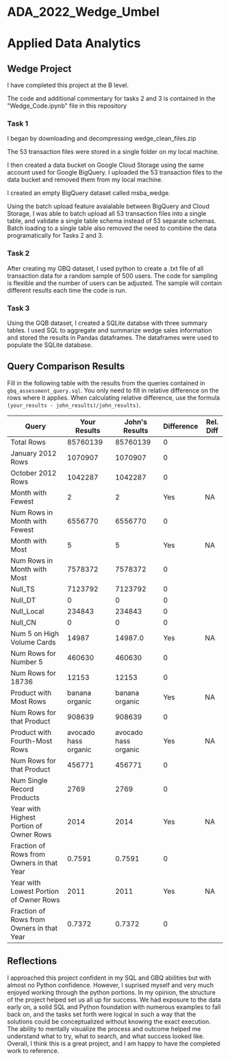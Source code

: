 # ADA_2022_Wedge_Umbel
 
# Applied Data Analytics

## Wedge Project

I have completed this project at the B level.

The code and additional commentary for tasks 2 and 3 is contained in the "Wedge_Code.ipynb" file in this repository

### Task 1

I began by downloading and decompressing wedge_clean_files.zip

The 53 transaction files were stored in a single folder on my local machine. 

I then created a data bucket on Google Cloud Storage using the same account used for Google BigQuery.
I uploaded the 53 transaction files to the data bucket and removed them from my local machine. 

I created an empty BigQuery dataset called msba_wedge.

Using the batch upload feature avaialable between BigQuery and Cloud Storage, I was able to batch upload all 53 transaction files into a single table, and validate a single table schema instead of 53 separate schemas. Batch loading to a single table also removed the need to combine the data programatically for Tasks 2 and 3. 


### Task 2

After creating my GBQ dataset, I used python to create a .txt file of all transaction data for a random sample of 500 users. 
The code for sampling is flexible and the number of users can be adjusted. The sample will contain different results each time the code is run. 


### Task 3

Using the GQB dataset, I created a SQLite databse with three summary tables. I used SQL to aggregate and summarize wedge sales information and stored the results in Pandas dataframes. The dataframes were used to populate the SQLite database. 


## Query Comparison Results

Fill in the following table with the results from the 
queries contained in `gbq_assessment_query.sql`. You only
need to fill in relative difference on the rows where it applies. 
When calculating relative difference, use the formula 
` (your_results - john_results)/john_results)`. 



|  Query  |  Your Results  |  John's Results | Difference | Rel. Diff | 
|---|---|---|---|---|
| Total Rows  |85760139|85760139|  0|   |
| January 2012 Rows  |1070907| 1070907| 0  |   |
| October 2012 Rows  |1042287|1042287| 0  |   |
| Month with Fewest  |2|2| Yes  | NA  |
| Num Rows in Month with Fewest  |6556770|6556770|0|   |
| Month with Most  |5|5|Yes| NA  |
| Num Rows in Month with Most  |7578372|7578372|0|   |
| Null_TS  |7123792|7123792|0|   |
| Null_DT  |0|0|0|   |
| Null_Local  |234843|234843|0|   |
| Null_CN  |0|0|0|   |
| Num 5 on High Volume Cards  |14987|14987.0| Yes| NA  |
|  Num Rows for Number 5 |460630|460630|0|   |
| Num Rows for 18736  |12153|12153|0|   |
| Product with Most Rows  |banana organic|banana organic| Yes| NA  |
| Num Rows for that Product  |908639|908639|0|   |
| Product with Fourth-Most Rows  |avocado hass organic|avocado hass organic| Yes| NA  |
| Num Rows for that Product  |456771|456771|0|   |
| Num Single Record Products  |2769|2769|0|   |
| Year with Highest Portion of Owner Rows  |2014|2014| Yes | NA |
| Fraction of Rows from Owners in that Year  |0.7591|0.7591|0|   |
| Year with Lowest Portion of Owner Rows  |2011|2011| Yes| NA |
| Fraction of Rows from Owners in that Year  |0.7372|0.7372|0|   |

## Reflections

I approached this project confident in my SQL and GBQ abilities but with almost no Python confidence. However, I suprised myself and very much enjoyed working through the python portions.  In my opinion, the structure of the project helped set us all up for success. We had exposure to the data early on, a solid SQL and Python foundation with numerous examples to fall back on, and the tasks set forth were logical in such a way that the solutions could be conceptualized without knowing the exact execution. The ability to mentally visualize the process and outcome helped me understand what to try, what to search, and what success looked like. Overall, I think this is a great project, and I am happy to have the completed work to reference. 

<!-- I'd love to get 100-200 words on your experience doing the Wedge Project --> 

